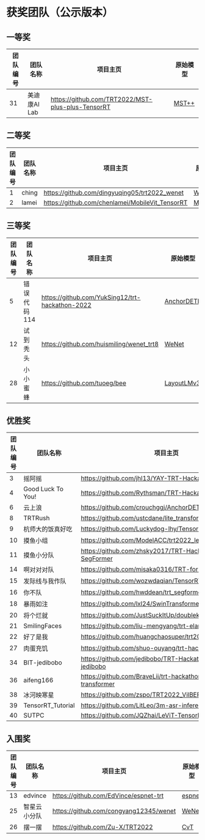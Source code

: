 
# 获奖团队（公示版本）

## 一等奖
|团队编号|团队名称|项目主页|原始模型|
|-|-|-|-|
|31|美迪康AI Lab|https://github.com/TRT2022/MST-plus-plus-TensorRT|[MST++](https://github.com/caiyuanhao1998/MST-plus-plus)|

## 二等奖
|团队编号|团队名称|项目主页|原始模型|
|-|-|-|-|
|1|ching|https://github.com/dingyuqing05/trt2022_wenet|[WeNet](https://github.com/wenet-e2e/wenet)|
|2|lamei|https://github.com/chenlamei/MobileVit_TensorRT|[MobileViT](https://github.com/wilile26811249/MobileViT)|

## 三等奖
|团队编号|团队名称|项目主页|原始模型|
|-|-|-|-|
|5|错误代码114|https://github.com/YukSing12/trt-hackathon-2022|[AnchorDETR](https://github.com/megvii-research/AnchorDETR)|
|12|试到秃头|https://github.com/huismiling/wenet_trt8|[WeNet](https://github.com/wenet-e2e/wenet)|
|28|小小蜜蜂|https://github.com/tuoeg/bee|[LayoutLMv3](https://github.com/microsoft/unilm/tree/master/layoutlmv3)|

## 优胜奖 
|团队编号|团队名称|项目主页|原始模型|
|-|-|-|-|
|3|摇阿摇|https://github.com/jhl13/YAY-TRT-Hackathon-2022|[SwinIR](https://github.com/JingyunLiang/SwinIR)|
|4|Good Luck To You!|https://github.com/Rythsman/TRT-Hackathon-2022-final|[MobileViT](https://github.com/apple/ml-cvnets)|
|6|云上浪|https://github.com/crouchggj/AnchorDETR_TRT_Hackathon|[AnchorDETR](https://github.com/megvii-research/AnchorDETR)|
|8|TRTRush|https://github.com/ustcdane/lite_transformer_trt|[Lite Transformer](https://github.com/mit-han-lab/lite-transformer)|
|9|杭师大的饭真好吃|https://github.com/Luckydog-lhy/Tensorrt_Mask2Former|[Mask2Former](https://github.com/facebookresearch/Mask2Former)|
|10|摸鱼小组|https://github.com/ModelACC/trt2022_levit|[LeViT](https://github.com/facebookresearch/LeViT)|
|11|摸鱼小分队|https://github.com/zhsky2017/TRT-Hackathon-2022-SegFormer|[SegFormer](https://github.com/NVlabs/SegFormer)|
|14|啊对对对队|https://github.com/misaka0316/TRT-for-Swin-Unet|[Swin-Unet](https://github.com/HuCaoFighting/Swin-Unet)|
|15|发际线与我作队|https://github.com/wozwdaqian/TensorRT-DAB-DETR|[DAB-DETR](https://github.com/IDEA-opensource/DAB-DETR)|
|16|你不队|https://github.com/hwddean/trt_segformer|[SegFormer](https://github.com/NVlabs/SegFormer)|
|18|暴雨如注|https://github.com/lxl24/SwinTransformerV2_TensorRT|[swin_transformer_v2](https://github.com/microsoft/Swin-Transformer/blob/main/models/swin_transformer_v2.py)|
|20|将个烂就|https://github.com/JustSuckItUp/doublekill|[MobileViT](https://github.com/wilile26811249/MobileViT)|
|21|SmilingFaces|https://github.com/liu-mengyang/trt-elan/|[ELAN](https://github.com/xindongzhang/ELAN)|
|22|好了是我|https://github.com/huangchaosuper/trt2022_final|[trocr](https://github.com/chineseocr/trocr-chinese)|
|27|肉蛋充饥| https://github.com/shuo-ouyang/trt-hackathon-2022|[Uniformer](https://github.com/Sense-X/UniFormer)|
|34|BIT-jedibobo|https://github.com/jedibobo/TRT-Hackathon2022-BIT-jedibobo|[CLIP](https://github.com/openai/CLIP)|
|36|aifeng166|https://github.com/BraveLii/trt-hackathon-swin-transformer|[swin_transformer_v2](https://github.com/microsoft/Swin-Transformer)|
|38|冰河映寒星|https://github.com/zspo/TRT2022_VilBERT|[ViLBERT](https://github.com/jiasenlu/vilbert_beta)|
|39|TensorRT_Tutorial|https://github.com/LitLeo/3m-asr-inference|[3M-ASR](https://github.com/tencent-ailab/3m-asr)|
|40|SUTPC|https://github.com/JQZhai/LeViT-TensorRT|[LeViT](https://github.com/facebookresearch/LeViT)|

## 入围奖
|团队编号|团队名称|项目主页|原始模型|
|-|-|-|-|
|13|edvince|https://github.com/EdVince/espnet-trt|[espnet](https://github.com/espnet/espnet)|
|25|智星云小分队|https://github.com/congyang12345/wenet|[WeNet](https://github.com/wenet-e2e/wenet)|
|26|摆一摆|https://github.com/Zu-X/TRT2022|[CvT](https://github.com/microsoft/CvT)|
